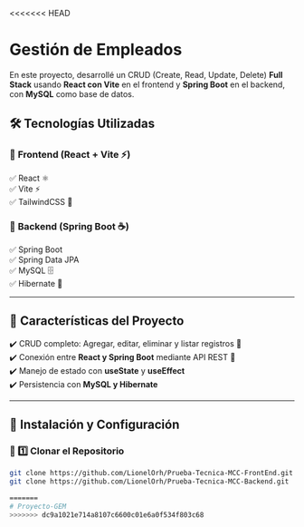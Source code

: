 <<<<<<< HEAD
# Gestión de Empleados  

En este proyecto, desarrollé un CRUD (Create, Read, Update, Delete) **Full Stack** usando **React con Vite** en el frontend y **Spring Boot** en el backend, con **MySQL** como base de datos.  

## 🛠️ Tecnologías Utilizadas  

### 🔹 **Frontend (React + Vite ⚡)**  
✅ React ⚛️  
✅ Vite ⚡  
✅ TailwindCSS 🎨  

### 🔹 **Backend (Spring Boot ☕)**  
✅ Spring Boot  
✅ Spring Data JPA  
✅ MySQL 🗄️  
✅ Hibernate 🔄  

---

## 🎯 **Características del Proyecto**  
✔️ CRUD completo: Agregar, editar, eliminar y listar registros 📝  
✔️ Conexión entre **React y Spring Boot** mediante API REST 🔗  
✔️ Manejo de estado con **useState** y **useEffect**  
✔️ Persistencia con **MySQL y Hibernate**    

---

## 🚀 **Instalación y Configuración**  

### 🔹 1️⃣ Clonar el Repositorio  
```bash
git clone https://github.com/LionelOrh/Prueba-Tecnica-MCC-FrontEnd.git
git clone https://github.com/LionelOrh/Prueba-Tecnica-MCC-Backend.git

=======
# Proyecto-GEM
>>>>>>> dc9a1021e714a8107c6600c01e6a0f534f803c68
